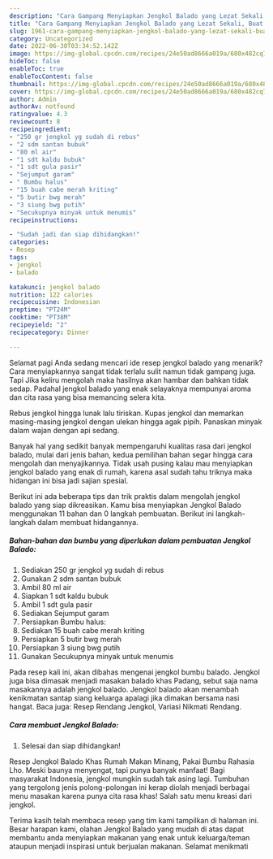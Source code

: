 ```yaml
---
description: "Cara Gampang Menyiapkan Jengkol Balado yang Lezat Sekali, Buat Buka Puasa Lezat Sekali"
title: "Cara Gampang Menyiapkan Jengkol Balado yang Lezat Sekali, Buat Buka Puasa Lezat Sekali"
slug: 1961-cara-gampang-menyiapkan-jengkol-balado-yang-lezat-sekali-buat-buka-puasa-lezat-sekali
category: Uncategorized
date: 2022-06-30T03:34:52.142Z
image: https://img-global.cpcdn.com/recipes/24e50ad8666a019a/680x482cq70/jengkol-balado-foto-resep-utama.jpg
hideToc: false
enableToc: true
enableTocContent: false
thumbnail: https://img-global.cpcdn.com/recipes/24e50ad8666a019a/680x482cq70/jengkol-balado-foto-resep-utama.jpg
cover: https://img-global.cpcdn.com/recipes/24e50ad8666a019a/680x482cq70/jengkol-balado-foto-resep-utama.jpg
author: Admin
authorAv: notfound
ratingvalue: 4.3
reviewcount: 8
recipeingredient:
- "250 gr jengkol yg sudah di rebus"
- "2 sdm santan bubuk"
- "80 ml air"
- "1 sdt kaldu bubuk"
- "1 sdt gula pasir"
- "Sejumput garam"
- " Bumbu halus"
- "15 buah cabe merah kriting"
- "5 butir bwg merah"
- "3 siung bwg putih"
- "Secukupnya minyak untuk menumis"
recipeinstructions:

- "Sudah jadi dan siap dihidangkan!"
categories:
- Resep
tags:
- jengkol
- balado

katakunci: jengkol balado 
nutrition: 122 calories
recipecuisine: Indonesian
preptime: "PT24M"
cooktime: "PT38M"
recipeyield: "2"
recipecategory: Dinner

---
```



Selamat pagi Anda sedang mencari ide resep jengkol balado yang menarik? Cara menyiapkannya sangat tidak terlalu sulit namun tidak gampang juga. Tapi Jika keliru mengolah maka hasilnya akan hambar dan bahkan tidak sedap. Padahal jengkol balado yang enak selayaknya mempunyai aroma dan cita rasa yang bisa memancing selera kita.


Rebus jengkol hingga lunak lalu tiriskan. Kupas jengkol dan memarkan masing-masing jengkol dengan ulekan hingga agak pipih. Panaskan minyak dalam wajan dengan api sedang.

Banyak hal yang sedikit banyak mempengaruhi kualitas rasa dari jengkol balado, mulai dari jenis bahan, kedua pemilihan bahan segar hingga cara mengolah dan menyajikannya. Tidak usah pusing kalau mau menyiapkan jengkol balado yang enak di rumah, karena asal sudah tahu triknya maka hidangan ini bisa jadi sajian spesial.


Berikut ini ada beberapa tips dan trik praktis dalam mengolah jengkol balado yang siap dikreasikan. Kamu bisa menyiapkan Jengkol Balado menggunakan 11 bahan dan 0 langkah pembuatan. Berikut ini langkah-langkah dalam membuat hidangannya.

<!--inarticleads1-->

##### Bahan-bahan dan bumbu yang diperlukan dalam pembuatan Jengkol Balado:

1. Sediakan 250 gr jengkol yg sudah di rebus
1. Gunakan 2 sdm santan bubuk
1. Ambil 80 ml air
1. Siapkan 1 sdt kaldu bubuk
1. Ambil 1 sdt gula pasir
1. Sediakan Sejumput garam
1. Persiapkan  Bumbu halus:
1. Sediakan 15 buah cabe merah kriting
1. Persiapkan 5 butir bwg merah
1. Persiapkan 3 siung bwg putih
1. Gunakan Secukupnya minyak untuk menumis


Pada resep kali ini, akan dibahas mengenai jengkol bumbu balado. Jengkol juga bisa dimasak menjadi masakan balado khas Padang, sebut saja nama masakannya adalah jengkol balado. Jengkol balado akan menambah kenikmatan santap siang keluarga apalagi jika dimakan bersama nasi hangat. Baca juga: Resep Rendang Jengkol, Variasi Nikmati Rendang. 

<!--inarticleads2-->

##### Cara membuat Jengkol Balado:


1. Selesai dan siap dihidangkan!

Resep Jengkol Balado Khas Rumah Makan Minang, Pakai Bumbu Rahasia Lho. Meski baunya menyengat, tapi punya banyak manfaat! Bagi masyarakat Indonesia, jengkol mungkin sudah tak asing lagi. Tumbuhan yang tergolong jenis polong-polongan ini kerap diolah menjadi berbagai menu masakan karena punya cita rasa khas! Salah satu menu kreasi dari jengkol. 

Terima kasih telah membaca resep yang tim kami tampilkan di halaman ini. Besar harapan kami, olahan Jengkol Balado yang mudah di atas dapat membantu anda menyiapkan makanan yang enak untuk keluarga/teman ataupun menjadi inspirasi untuk berjualan makanan. Selamat menikmati
